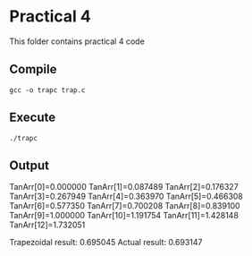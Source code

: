 # Practical 4

This folder contains practical 4 code

## Compile

    gcc -o trapc trap.c

## Execute

    ./trapc


## Output

TanArr[0]=0.000000
TanArr[1]=0.087489
TanArr[2]=0.176327
TanArr[3]=0.267949
TanArr[4]=0.363970
TanArr[5]=0.466308
TanArr[6]=0.577350
TanArr[7]=0.700208
TanArr[8]=0.839100
TanArr[9]=1.000000
TanArr[10]=1.191754
TanArr[11]=1.428148
TanArr[12]=1.732051

Trapezoidal result: 0.695045
Actual result: 0.693147
